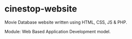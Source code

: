 # cinestop-website
Movie Database website written using HTML, CSS, JS &amp; PHP.

Module: Web Based Application Development model.
